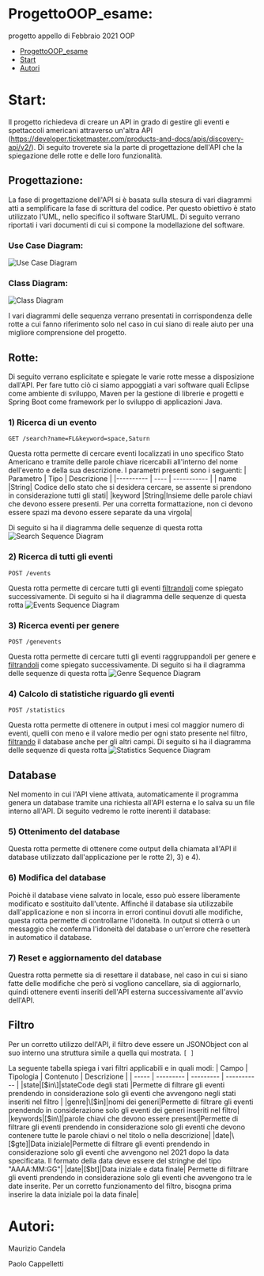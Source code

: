 # ProgettoOOP_esame:
progetto appello di Febbraio 2021 OOP
- [ProgettoOOP_esame](#progettooop_esame)
- [Start](#start)
- [Autori](#autori)


# Start:
Il progetto richiedeva di creare un API in grado di gestire gli eventi e spettaccoli americani attraverso un'altra API (https://developer.ticketmaster.com/products-and-docs/apis/discovery-api/v2/). Di seguito troverete sia la parte di progettazione dell'API che la spiegazione delle rotte e delle loro funzionalità.

## Progettazione:
La fase di progettazione dell'API si è basata sulla stesura di vari diagrammi atti a semplificare la fase di scrittura del codice. Per questo obiettivo è stato utilizzato l'UML, nello specifico il software StarUML. Di seguito verrano riportati i vari documenti di cui si compone la modellazione del software.
### Use Case Diagram:
![Use Case Diagram](https://github.com/ProgettoProgrammazioneOggetti/ProgettoOOP_esame/blob/main/UseCaseDiagram.png)

### Class Diagram:
![Class Diagram](https://github.com/ProgettoProgrammazioneOggetti/ProgettoOOP_esame/blob/main/ClassDiagram.png)

I vari diagrammi delle sequenza verrano presentati in corrispondenza delle rotte a cui fanno riferimento solo nel caso in cui siano di reale aiuto per una migliore comprensione del progetto.
## Rotte:
Di seguito verrano esplicitate e spiegate le varie rotte messe a disposizione dall'API. Per fare tutto ciò ci siamo appoggiati a vari software quali Eclipse come ambiente di sviluppo, Maven per la gestione di librerie e progetti e Spring Boot come framework per lo sviluppo di applicazioni Java.
### 1) Ricerca di un evento
`GET /search?name=FL&keyword=space,Saturn`

Questa rotta permette di cercare eventi localizzati in uno specifico Stato Americano e tramite delle parole chiave ricercabili all'interno del nome dell'evento e della sua descrizione. I parametri presenti sono i seguenti:
| Parametro | Tipo | Descrizione |
|---------- | ---- | ----------- |
| name      |String| Codice dello stato che si desidera cercare, se assente si prendono in considerazione tutti gli stati|
|keyword    |String|Insieme delle parole chiavi che devono essere presenti. Per una corretta formattazione, non ci devono essere spazi ma devono essere separate da una virgola|

Di seguito si ha il diagramma delle sequenze di questa rotta
![Search Sequence Diagram](https://github.com/ProgettoProgrammazioneOggetti/ProgettoOOP_esame/blob/main/searchSequence.png)

### 2) Ricerca di tutti gli eventi
`POST /events`

Questa rotta permette di cercare tutti gli eventi [filtrandoli](#Filtro) come spiegato successivamente. 
Di seguito si ha il diagramma delle sequenze di questa rotta
![Events Sequence Diagram](https://github.com/ProgettoProgrammazioneOggetti/ProgettoOOP_esame/blob/main/eventsSequence.png)

### 3) Ricerca eventi per genere
`POST /genevents`

Questa rotta permette di cercare tutti gli eventi raggruppandoli per genere e [filtrandoli](#Filtro) come spiegato successivamente. 
Di seguito si ha il diagramma delle sequenze di questa rotta
![Genre Sequence Diagram](https://github.com/ProgettoProgrammazioneOggetti/ProgettoOOP_esame/blob/main/genreSequence.png)

### 4) Calcolo di statistiche riguardo gli eventi
`POST /statistics`

Questa rotta permette di ottenere in output i mesi col maggior numero di eventi, quelli con meno e il valore medio per ogni stato presente nel filtro, [filtrando](#Filtro) il database anche per gli altri campi. 
Di seguito si ha il diagramma delle sequenze di questa rotta
![Statistics Sequence Diagram](https://github.com/ProgettoProgrammazioneOggetti/ProgettoOOP_esame/blob/main/statsSequence.png)

## Database
Nel momento in cui l'API viene attivata, automaticamente il programma genera un database tramite una richiesta all'API esterna e lo salva su un file interno all'API. Di seguito vedremo le rotte inerenti il database:
### 5) Ottenimento del database
Questa rotta permette di ottenere come output della chiamata all'API il database utilizzato dall'applicazione per le rotte 2), 3) e 4).
### 6) Modifica del database
Poichè il database viene salvato in locale, esso può essere liberamente modificato e sostituito dall'utente. Affinché il database sia utilizzabile dall'applicazione e non si incorra in errori continui dovuti alle modifiche, questa rotta permette di controllarne l'idoneità. In output si otterrà o un messaggio che conferma l'idoneità del database o un'errore che resetterà in automatico il database.  
### 7) Reset e aggiornamento del database
Questra rotta permette sia di resettare il database, nel caso in cui si siano fatte delle modifiche che però si vogliono cancellare, sia di aggiornarlo, quindi ottenere eventi inseriti dell'API esterna successivamente all'avvio dell'API.

## Filtro
Per un corretto utilizzo dell'API, il filtro deve essere un JSONObject con al suo interno una struttura simile a quella qui mostrata.
`[
]   `

La seguente tabella spiega i vari filtri applicabili e in quali modi:
| Campo | Tipologia | Contenuto | Descrizione |
| ----- | --------- | --------- | ----------- |
|state|\[$in\]|stateCode degli stati |Permette di filtrare gli eventi prendendo in considerazione solo gli eventi che avvengono negli stati inseriti nel filtro |
|genre|\[$in]|nomi dei generi|Permette di filtrare gli eventi prendendo in considerazione solo gli eventi dei generi inseriti nel filtro|
|keywords|\[$in\]|parole chiavi che devono essere presenti|Permette di filtrare gli eventi prendendo in considerazione solo gli eventi che devono contenere tutte le parole chiavi o nel titolo o nella descrizione|
|date|\[$gte\]|Data iniziale|Permette di filtrare gli eventi prendendo in considerazione solo gli eventi che avvengono nel 2021 dopo la data specificata. Il formato della data deve essere del stringhe del tipo "AAAA:MM:GG"|
|date|\[$bt\]|Data iniziale e data finale| Permette di filtrare gli eventi prendendo in considerazione solo gli eventi che avvengono tra le date inserite. Per un corretto funzionamento del filtro, bisogna prima inserire la data iniziale poi la data finale|

# Autori:
Maurizio Candela

Paolo Cappelletti
